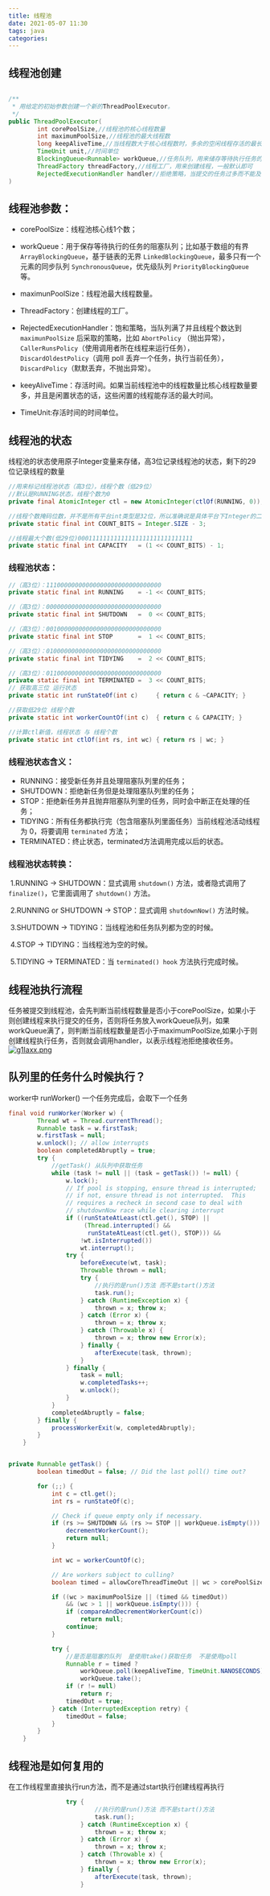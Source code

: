 ```yaml
---
title: 线程池
date: 2021-05-07 11:30
tags: java
categories: 
---
```


<!--more-->

## 线程池创建

```java

/**
 * 用给定的初始参数创建一个新的ThreadPoolExecutor。
 */
public ThreadPoolExecutor(
        int corePoolSize,//线程池的核心线程数量
        int maximumPoolSize,//线程池的最大线程数
        long keepAliveTime,//当线程数大于核心线程数时，多余的空闲线程存活的最长时间
        TimeUnit unit,//时间单位
        BlockingQueue<Runnable> workQueue,//任务队列，用来储存等待执行任务的队列
        ThreadFactory threadFactory,//线程工厂，用来创建线程，一般默认即可
		RejectedExecutionHandler handler//拒绝策略，当提交的任务过多而不能及时处理时，我们可以定制策略来处理任务
) 

```

## 线程池参数：

- corePoolSize：线程池核心线1个数；

- workQueue：用于保存等待执行的任务的阻塞队列；比如基于数组的有界 `ArrayBlockingQueue`，基于链表的无界 `LinkedBlockingQueue`，最多只有一个元素的同步队列 `SynchronousQueue`，优先级队列 `PriorityBlockingQueue` 等。

- maximunPoolSize：线程池最大线程数量。

- ThreadFactory：创建线程的工厂。

- RejectedExecutionHandler：饱和策略，当队列满了并且线程个数达到 `maximunPoolSize` 后采取的策略，比如 `AbortPolicy` （抛出异常），`CallerRunsPolicy`（使用调用者所在线程来运行任务），`DiscardOldestPolicy`（调用 poll 丢弃一个任务，执行当前任务），`DiscardPolicy`（默默丢弃，不抛出异常）。

- keeyAliveTime：存活时间。如果当前线程池中的线程数量比核心线程数量要多，并且是闲置状态的话，这些闲置的线程能存活的最大时间。

- TimeUnit:存活时间的时间单位。

## 线程池的状态

线程池的状态使用原子Integer变量来存储，高3位记录线程池的状态，剩下的29位记录线程的数量

```java
//用来标记线程池状态（高3位），线程个数（低29位）
//默认是RUNNING状态，线程个数为0
private final AtomicInteger ctl = new AtomicInteger(ctlOf(RUNNING, 0));

//线程个数掩码位数，并不是所有平台int类型是32位，所以准确说是具体平台下Integer的二进制位数-3后的剩余位数才是线程的个数，
private static final int COUNT_BITS = Integer.SIZE - 3;

//线程最大个数(低29位)00011111111111111111111111111111
private static final int CAPACITY   = (1 << COUNT_BITS) - 1;
```

### **线程池状态：**

```java
//（高3位）：11100000000000000000000000000000
private static final int RUNNING    = -1 << COUNT_BITS;

//（高3位）：00000000000000000000000000000000
private static final int SHUTDOWN   =  0 << COUNT_BITS;

//（高3位）：00100000000000000000000000000000
private static final int STOP       =  1 << COUNT_BITS;

//（高3位）：01000000000000000000000000000000
private static final int TIDYING    =  2 << COUNT_BITS;

//（高3位）：01100000000000000000000000000000
private static final int TERMINATED =  3 << COUNT_BITS;
// 获取高三位 运行状态
private static int runStateOf(int c)     { return c & ~CAPACITY; }

//获取低29位 线程个数
private static int workerCountOf(int c)  { return c & CAPACITY; }

//计算ctl新值，线程状态 与 线程个数
private static int ctlOf(int rs, int wc) { return rs | wc; }
```

### 线程池状态含义：

- RUNNING：接受新任务并且处理阻塞队列里的任务；
- SHUTDOWN：拒绝新任务但是处理阻塞队列里的任务；
- STOP：拒绝新任务并且抛弃阻塞队列里的任务，同时会中断正在处理的任务；
- TIDYING：所有任务都执行完（包含阻塞队列里面任务）当前线程池活动线程为 0，将要调用 `terminated` 方法；
- TERMINATED：终止状态，terminated方法调用完成以后的状态。

### 线程池状态转换：

​ 1.RUNNING \-> SHUTDOWN：显式调用 `shutdown()` 方法，或者隐式调用了 `finalize()`，它里面调用了 `shutdown()` 方法。

​ 2.RUNNING or SHUTDOWN \-> STOP：显式调用 `shutdownNow()` 方法时候。

​ 3.SHUTDOWN \-> TIDYING：当线程池和任务队列都为空的时候。

​ 4.STOP \-> TIDYING：当线程池为空的时候。

​ 5.TIDYING \-> TERMINATED：当 `terminated() hook` 方法执行完成时候。

## 线程池执行流程

任务被提交到线程池，会先判断当前线程数量是否小于corePoolSize，如果小于则创建线程来执行提交的任务，否则将任务放入workQueue队列，如果workQueue满了，则判断当前线程数量是否小于maximumPoolSize,如果小于则创建线程执行任务，否则就会调用handler，以表示线程池拒绝接收任务。  
[![g1Iaxx.png](https://z3.ax1x.com/2021/05/07/g1Iaxx.png)](https://imgtu.com/i/g1Iaxx)

## 队列里的任务什么时候执行？

worker中 runWorker\(\) 一个任务完成后，会取下一个任务

```java
final void runWorker(Worker w) {
        Thread wt = Thread.currentThread();
        Runnable task = w.firstTask;
        w.firstTask = null;
        w.unlock(); // allow interrupts
        boolean completedAbruptly = true;
        try {
            //getTask() 从队列中获取任务
            while (task != null || (task = getTask()) != null) {
                w.lock();
                // If pool is stopping, ensure thread is interrupted;
                // if not, ensure thread is not interrupted.  This
                // requires a recheck in second case to deal with
                // shutdownNow race while clearing interrupt
                if ((runStateAtLeast(ctl.get(), STOP) ||
                     (Thread.interrupted() &&
                      runStateAtLeast(ctl.get(), STOP))) &&
                    !wt.isInterrupted())
                    wt.interrupt();
                try {
                    beforeExecute(wt, task);
                    Throwable thrown = null;
                    try {
                        //执行的是run()方法 而不是start()方法
                        task.run();
                    } catch (RuntimeException x) {
                        thrown = x; throw x;
                    } catch (Error x) {
                        thrown = x; throw x;
                    } catch (Throwable x) {
                        thrown = x; throw new Error(x);
                    } finally {
                        afterExecute(task, thrown);
                    }
                } finally {
                    task = null;
                    w.completedTasks++;
                    w.unlock();
                }
            }
            completedAbruptly = false;
        } finally {
            processWorkerExit(w, completedAbruptly);
        }
    }


private Runnable getTask() {
        boolean timedOut = false; // Did the last poll() time out?

        for (;;) {
            int c = ctl.get();
            int rs = runStateOf(c);

            // Check if queue empty only if necessary.
            if (rs >= SHUTDOWN && (rs >= STOP || workQueue.isEmpty())) {
                decrementWorkerCount();
                return null;
            }

            int wc = workerCountOf(c);

            // Are workers subject to culling?
            boolean timed = allowCoreThreadTimeOut || wc > corePoolSize;

            if ((wc > maximumPoolSize || (timed && timedOut))
                && (wc > 1 || workQueue.isEmpty())) {
                if (compareAndDecrementWorkerCount(c))
                    return null;
                continue;
            }

            try {
                //是否是阻塞的队列  是使用take()获取任务  不是使用poll
                Runnable r = timed ?
                    workQueue.poll(keepAliveTime, TimeUnit.NANOSECONDS) :
                    workQueue.take();
                if (r != null)
                    return r;
                timedOut = true;
            } catch (InterruptedException retry) {
                timedOut = false;
            }
        }
    }
```

## 线程池是如何复用的

在工作线程里直接执行run方法，而不是通过start执行创建线程再执行

```java
 				try {
                        //执行的是run()方法 而不是start()方法
                        task.run();
                    } catch (RuntimeException x) {
                        thrown = x; throw x;
                    } catch (Error x) {
                        thrown = x; throw x;
                    } catch (Throwable x) {
                        thrown = x; throw new Error(x);
                    } finally {
                        afterExecute(task, thrown);
                    }
```
